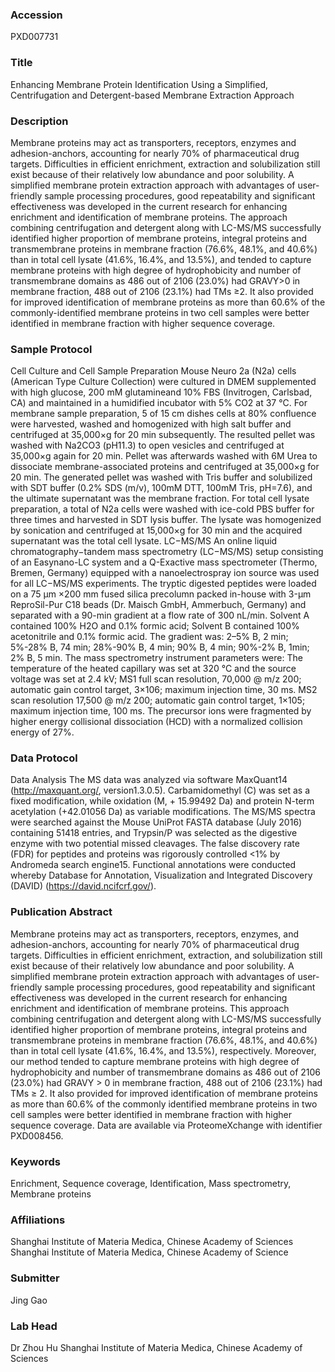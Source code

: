 ### Accession
PXD007731

### Title
Enhancing Membrane Protein Identification Using a Simplified, Centrifugation and Detergent-based Membrane Extraction Approach

### Description
Membrane proteins may act as transporters, receptors, enzymes and adhesion-anchors, accounting for nearly 70% of pharmaceutical drug targets. Difficulties in efficient enrichment, extraction and solubilization still exist because of their relatively low abundance and poor solubility. A simplified membrane protein extraction approach with advantages of user-friendly sample processing procedures, good repeatability and significant effectiveness was developed in the current research for enhancing enrichment and identification of membrane proteins. The approach combining centrifugation and detergent along with LC-MS/MS successfully identified higher proportion of membrane proteins, integral proteins and transmembrane proteins in membrane fraction (76.6%, 48.1%, and 40.6%) than in total cell lysate (41.6%, 16.4%, and 13.5%), and tended to capture membrane proteins with high degree of hydrophobicity and number of transmembrane domains as 486 out of 2106 (23.0%) had GRAVY>0 in membrane fraction, 488 out of 2106 (23.1%) had TMs ≥2. It also provided for improved identification of membrane proteins as more than 60.6% of the commonly-identified membrane proteins in two cell samples were better identified in membrane fraction with higher sequence coverage.

### Sample Protocol
Cell Culture and Cell Sample Preparation Mouse Neuro 2a (N2a) cells (American Type Culture Collection) were cultured in DMEM supplemented with high glucose, 200 mM glutamineand 10% FBS (Invitrogen, Carlsbad, CA) and maintained in a humidified incubator with 5% CO2 at 37 °C. For membrane sample preparation, 5 of 15 cm dishes cells at 80% confluence were harvested, washed and homogenized with high salt buffer and centrifuged at 35,000×g for 20 min subsequently. The resulted pellet was washed with Na2CO3 (pH11.3) to open vesicles and centrifuged at 35,000×g again for 20 min. Pellet was afterwards washed with 6M Urea to dissociate membrane-associated proteins and centrifuged at 35,000×g for 20 min. The generated pellet was washed with Tris buffer and solubilized with SDT buffer (0.2% SDS (m/v), 100mM DTT, 100mM Tris, pH=7.6), and the ultimate supernatant was the membrane fraction. For total cell lysate preparation, a total of N2a cells were washed with ice-cold PBS buffer for three times and harvested in SDT lysis buffer. The lysate was homogenized by sonication and centrifuged at 15,000×g for 30 min and the acquired supernatant was the total cell lysate. LC−MS/MS An online liquid chromatography−tandem mass spectrometry (LC−MS/MS) setup consisting of an Easynano-LC system and a Q-Exactive mass spectrometer (Thermo, Bremen, Germany) equipped with a nanoelectrospray ion source was used for all LC−MS/MS experiments. The tryptic digested peptides were loaded on a 75 μm ×200 mm fused silica precolumn packed in-house with 3-μm ReproSil-Pur C18 beads (Dr. Maisch GmbH, Ammerbuch, Germany) and separated with a 90-min gradient at a flow rate of 300 nL/min. Solvent A contained 100% H2O and 0.1% formic acid; Solvent B contained 100% acetonitrile and 0.1% formic acid. The gradient was: 2–5% B, 2 min; 5%-28% B, 74 min; 28%-90% B, 4 min; 90% B, 4 min; 90%-2% B, 1min; 2% B, 5 min. The mass spectrometry instrument parameters were: The temperature of the heated capillary was set at 320 °C and the source voltage was set at 2.4 kV; MS1 full scan resolution, 70,000 @ m/z 200; automatic gain control target, 3×106; maximum injection time, 30 ms. MS2 scan resolution 17,500 @ m/z 200; automatic gain control target, 1×105; maximum injection time, 100 ms. The precursor ions were fragmented by higher energy collisional dissociation (HCD) with a normalized collision energy of 27%.

### Data Protocol
Data Analysis The MS data was analyzed via software MaxQuant14 (http://maxquant.org/, version1.3.0.5). Carbamidomethyl (C) was set as a fixed modification, while oxidation (M, + 15.99492 Da) and protein N-term acetylation (+42.01056 Da) as variable modifications. The MS/MS spectra were searched against the Mouse UniProt FASTA database (July 2016) containing 51418 entries, and Trypsin/P was selected as the digestive enzyme with two potential missed cleavages. The false discovery rate (FDR) for peptides and proteins was rigorously controlled <1% by Andromeda search engine15. Functional annotations were conducted whereby Database for Annotation, Visualization and Integrated Discovery (DAVID) (https://david.ncifcrf.gov/).

### Publication Abstract
Membrane proteins may act as transporters, receptors, enzymes, and adhesion-anchors, accounting for nearly 70% of pharmaceutical drug targets. Difficulties in efficient enrichment, extraction, and solubilization still exist because of their relatively low abundance and poor solubility. A simplified membrane protein extraction approach with advantages of user-friendly sample processing procedures, good repeatability and significant effectiveness was developed in the current research for enhancing enrichment and identification of membrane proteins. This approach combining centrifugation and detergent along with LC-MS/MS successfully identified higher proportion of membrane proteins, integral proteins and transmembrane proteins in membrane fraction (76.6%, 48.1%, and 40.6%) than in total cell lysate (41.6%, 16.4%, and 13.5%), respectively. Moreover, our method tended to capture membrane proteins with high degree of hydrophobicity and number of transmembrane domains as 486 out of 2106 (23.0%) had GRAVY &gt; 0 in membrane fraction, 488 out of 2106 (23.1%) had TMs &#x2265; 2. It also provided for improved identification of membrane proteins as more than 60.6% of the commonly identified membrane proteins in two cell samples were better identified in membrane fraction with higher sequence coverage. Data are available via ProteomeXchange with identifier PXD008456.

### Keywords
Enrichment, Sequence coverage, Identification, Mass spectrometry, Membrane proteins

### Affiliations
Shanghai Institute of Materia Medica, Chinese Academy of Sciences
Shanghai Institute of Materia Medica, Chinese Academy of Science

### Submitter
Jing Gao

### Lab Head
Dr Zhou Hu
Shanghai Institute of Materia Medica, Chinese Academy of Sciences


